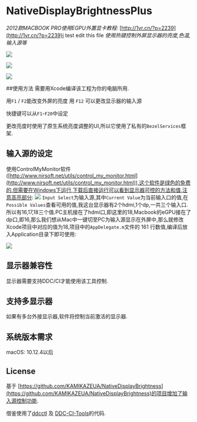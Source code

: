 # NativeDisplayBrightnessPlus

*2012款MACBOOK PRO使用EGPU外置显卡教程:*  [http://1vr.cn/?p=2239](http://1vr.cn/?p=2239)i
test edit this file
*使用热键控制外屏显示器的亮度,色温,输入源等*

![](Info/NewUI.jpg)

![](Info/nativeUI.png)

![](Info/Settings.png)

##使用方法
需要用Xcode编译该工程为你的电脑所用.

用`F1` /  `F2`能改变外屏的亮度
用 `F12`  可以更改显示器的输入源

快捷键可以从`F1`-`F20`中设定

更改亮度时使用了原生系统亮度调整的UI,所以它使用了私有的`BezelServices`框架.

## 输入源的设定

使用ControlMyMonitor软件([http://www.nirsoft.net/utils/control_my_monitor.html](http://www.nirsoft.net/utils/control_my_monitor.html)),这个软件是绿色的免费的.但需要在Windows下运行,下载后直接运行可以看到显示器可控的方法和值,注意高亮部分:
![](Info/monitor.jpg)
`Input Select`为输入源,其中`Current Value`为当前输入口的值,在`Possible Values`查看可用的值,我这台显示器有2个hdmi,1个dp,一共三个输入口.所以有16,17,18三个值.PC主机接在了hdmi口,即这里的18,Macbook的eGPU接在了dp口,即16,那么我们想从Mac中一键切至PC为输入源显示在外屏中,那么就修改Xcode项目中对应的值为18,项目中的`AppDelegate.m`文件的 161 行数值,编译后放入Application目录下即可使用:

![](Info/code.jpg)


## 显示器兼容性

显示器需要支持DDC/CI才能使用该工具控制.

## 支持多显示器

如果有多台外接显示器,软件将控制当前激活的显示器.

## 系统版本需求

macOS: 10.12.4以后

## License
基于 [https://github.com/KAMIKAZEUA/NativeDisplayBrightness](https://github.com/KAMIKAZEUA/NativeDisplayBrightness)的项目增加了输入源控制功能.

借鉴使用了[ddcctl](https://github.com/kfix/ddcctl) 及 [DDC-CI-Tools](https://github.com/jontaylor/DDC-CI-Tools-for-OS-X)的代码.
